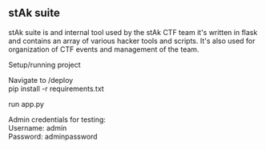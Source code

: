 ## stAk suite
stAk suite is and internal tool used by the stAk CTF team it's written in flask and contains an array of various hacker tools and scripts. It's also used for organization of CTF events and management of the team.  
  
Setup/running project  
  
Navigate to /deploy  
pip install -r requirements.txt  
  
run app.py  
   
  
  
Admin credentials for testing:  
Username: admin  
Password: adminpassword  
